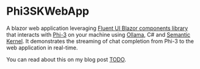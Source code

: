 # Phi3SKWebApp

A blazor web application leveraging [Fluent UI Blazor components library](https://github.com/microsoft/fluentui-blazor) that interacts with [Phi-3](https://azure.microsoft.com/en-us/blog/introducing-phi-3-redefining-whats-possible-with-slms/) on your machine using [Ollama](https://www.ollama.com/), C# and [Semantic Kernel](https://github.com/microsoft/semantic-kernel). It demonstrates the streaming of chat completion from Phi-3 to the web application in real-time.

You can read about this on my blog post [TODO](https://laurentkempe.com/).